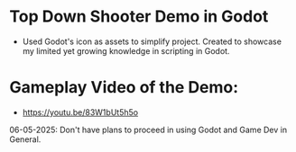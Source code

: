 # Top Down Shooter Demo in Godot
- Used Godot's icon as assets to simplify project. Created to showcase my limited yet growing knowledge in scripting in Godot.

# Gameplay Video of the Demo:
- https://youtu.be/83W1bUt5h5o

06-05-2025: Don't have plans to proceed in using Godot and Game Dev in General.

